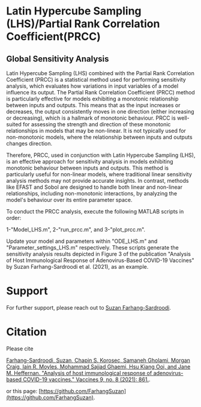 # Latin Hypercube Sampling (LHS)/Partial Rank Correlation Coefficient(PRCC) 
## Global Sensitivity Analysis

Latin Hypercube Sampling (LHS) combined with the Partial Rank Correlation Coefficient (PRCC) is a statistical method used for performing sensitivity analysis, which evaluates how variations in input variables of a model influence its output. The Partial Rank Correlation Coefficient (PRCC) method is particularly effective for models exhibiting a monotonic relationship between inputs and outputs. This means that as the input increases or decreases, the output consistently moves in one direction (either increasing or decreasing), which is a hallmark of monotonic behaviour. PRCC is well-suited for assessing the strength and direction of these monotonic relationships in models that may be non-linear. It is not typically used for non-monotonic models, where the relationship between inputs and outputs changes direction.

Therefore, PRCC, used in conjunction with Latin Hypercube Sampling (LHS), is an effective approach for sensitivity analysis in models exhibiting monotonic behaviour between inputs and outputs. This method is particularly useful for non-linear models, where traditional linear sensitivity analysis methods may not provide accurate insights. In contrast, methods like EFAST and Sobol are designed to handle both linear and non-linear relationships, including non-monotonic interactions, by analyzing the model's behaviour over its entire parameter space.

To conduct the PRCC analysis, execute the following MATLAB scripts in order: 

1-"Model_LHS.m", 
2-"run_prcc.m", 
and 3-"plot_prcc.m". 

Update your model and parameters within "ODE_LHS.m" and "Parameter_settings_LHS.m" respectively. These scripts generate the sensitivity analysis results depicted in Figure 3 of the publication "Analysis of Host Immunological Response of Adenovirus-Based COVID-19 Vaccines" by Suzan Farhang-Sardroodi et al. (2021), as an example.

# Support
For further support, please reach out to [Suzan Farhang-Sardroodi](https://www.suzanfarhangsardroodi.com/).

# Citation

Please cite 

[Farhang-Sardroodi, Suzan, Chapin S. Korosec, Samaneh Gholami, Morgan Craig, Iain R. Moyles, Mohammad Sajjad Ghaemi, Hsu Kiang Ooi, and Jane M. Heffernan. "Analysis of host immunological response of adenovirus-based COVID-19 vaccines." Vaccines 9, no. 8 (2021): 861.](https://doi.org/10.3390/vaccines9080861). 

or this page: [https://github.com/FarhangSuzan](https://github.com/FarhangSuzan).
